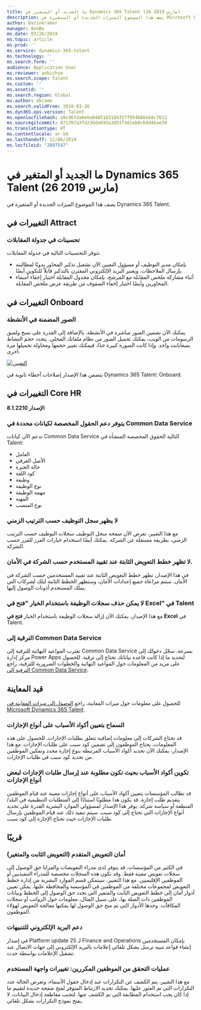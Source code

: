 ```yaml
---
title: ما الجديد أو المتغير في Dynamics 365 Talent (26 مارس 2019)
description: يصف هذا الموضوع الميزات الجديدة أو المتغيرة في Microsoft Dynamics 365 Talent.
author: Darinkramer
manager: AnnBe
ms.date: 03/26/2019
ms.topic: article
ms.prod: ''
ms.service: dynamics-365-talent
ms.technology: ''
ms.search.form: ''
audience: Application User
ms.reviewer: anbichse
ms.search.scope: Talent
ms.custom: ''
ms.assetid: ''
ms.search.region: Global
ms.author: dkrame
ms.search.validFrom: 2019-03-26
ms.dyn365.ops.version: Talent
ms.openlocfilehash: a9cd6fda0e6e0405163184327f954b66eb8c7612
ms.sourcegitcommit: 871707a3fd236da693a3d51f401eb0cb9d4bae39
ms.translationtype: HT
ms.contentlocale: ar-SA
ms.lasthandoff: 12/06/2019
ms.locfileid: "2897547"
---
```

# <a name="whats-new-or-changed-in-dynamics-365-talent-march-26-2019"></a>ما الجديد أو المتغير في Dynamics 365 Talent (26 مارس 2019)

يصف هذا الموضوع الميزات الجديدة أو المتغيرة في Dynamics 365 Talent.

## <a name="changes-in-attract"></a>التغييرات في Attract

### <a name="enhancements-to-interview-scheduling"></a>تحسينات في جدولة المقابلات
تتوفر التحسينات التالية في جدولة المقابلات.

- بإمكان مدير التوظيف أو مسؤول التعيين الآن تشغيل تذكير المحاور يدويًا لمطالبته بإرسال الملاحظات. ويعتبر البريد الإلكتروني المقترن بالتذكير قابلاً للتكوين أيضًا.
- أثناء مشاركة ملخص المقابلة مع المرشح، بإمكان مجدول المقابلة اختيار إخفاء أسماء المحاورين وأيضًا اختيار إخفاء الصفوف من طريقة عرض ملخص المقابلة.

## <a name="changes-in-onboard"></a>التغييرات في Onboard

### <a name="embedded-images-in-activities"></a>الصور المضمنة في الأنشطة
يمكنك الآن تضمين الصور مباشرة في الأنشطة. بالإضافة إلى القدرة على نسخ ولصق الرسومات من الويب، يمكنك تحميل الصور من نظام ملفاتك المحلي. يتحدد حجم النشاط بميغابايت واحد. وإذا كانت الصورة كبيرة جدًا، فيمكنك تغيير حجمها ومحاولة تحميلها مرة أخرى.

[![التعيين](./media/embedimages.png)](./media/embedimages.png)

يتضمن هذا الإصدار إصلاحات أخطاء ثانوية في Dynamics 365 Talent: Onboard.

## <a name="changes-in-core-hr"></a>التغييرات في Core HR
**الإصدار 8.1.2210**

### <a name="custom-field-support-available-for-select-entities-in-common-data-service"></a>يتوفر دعم الحقول المخصصة لكيانات محددة في Common Data Service 

تدعم الآن كيانات Common Data Service التالية الحقوق المخصصة المنشأة في Talent:

- العامل
- الأصل العرقي
- حالة الخبرة
- كود اللغة
- وظيفة
- نوع الوظيفة
- مهمة الوظيفة
- المهنة
- نوع المنصب
 
### <a name="employment-history-not-displayed-chronologically"></a>لا يظهر سجل التوظيف‬ حسب الترتيب الزمني
مع هذا التغيير، تعرض الآن صفحة سجل التوظيف سجلات التوظيف حسب الترتيب الزمني، بطريقة مستقلة عن الشركة. يمكنك أيضًا استخدام خيارات الفرز للفرز حسب الشركة.

### <a name="fixed-compensation-plans-dont-appear-when-restricting-user-by-company-in-security"></a>لا تظهر خطط التعويض الثابتة عند تقييد المستخدم حسب الشركة في الأمان.
في هذا الإصدار، تظهر خطط التعويض الثابتة عند تقييد المستخدمين حسب الشركة في الأمان. ستتم مراعاة جميع إعدادات الأمان، وستظهر الخطط الثابتة لتلك لشركات التي يملك المستخدم أذونات الوصول إليها. 

### <a name="cant-delete-job-records-using-open-in-excel-option-in-talent"></a>لا يمكن حذف سجلات الوظيفة باستخدام الخيار "فتح في Excel" في Talent
مع هذا الإصدار، يمكنك الآن إزالة سجلات الوظيفة باستخدام الخيار **فتح في Excel** في Talent.

### <a name="upgrade-to-common-data-service"></a>الترقية إلى Common Data Service
تقترب المواعيد النهائية للترقية إلى Common Data Service بسرعة. سجّل دخولك إلى مركز إدارة Power Apps لتحديد ما إذا كانت قاعدة بياناتك تحتاج إلى ترقية. للحصول على مزيد من المعلومات حول المواعيد النهائية والخطوات الضرورية للترقية، راجع [الترقية إلى Common Data Service](https://docs.microsoft.com/common-data-service/upgradecds/introduction-upgrade-cds).

## <a name="in-preview"></a>قيد المعاينة

للحصول على معلومات حول ميزات المعاينة، راجع [الوصول إلى ميزات المعاينة في Microsoft Dynamics 365 Talent](./access-preview-feature.md).

### <a name="allow-reason-codes-to-be-specified-on-leave-types"></a>السماح بتعيين أكواد الأسباب على أنواع الإجازات
قد تحتاج الشركات إلى معلومات إضافية تتعلق بطلبات الإجازات. للحصول على هذه المعلومات، يحتاج الموظفون إلى تضمين كود سبب على طلبات الإجازات. مع هذا الإصدار، يمكنك الآن تحديد أكواد الأسباب المرتبطة بنوع إجازة محدد وتمكين الموظفين من تحديد كود سبب في طلبات الإجازات.

### <a name="configure-reason-codes-to-be-required-when-submitting-time-off-for-certain-leave-types"></a>تكوين أكواد الأسباب بحيث تكون مطلوبة عند إرسال طلبات الإجازات لبعض أنواع الإجازات
قد تطالب المؤسسات بتعيين أكواد الأسباب على أنواع إجازات معينة عند قيام الموظفين بتقديم طلب إجازة. قد يكون هذا مطلوبًا استنادًا إلى المتطلبات التنظيمية في البلد/المنطقة أو سياسة شركة. يوفر هذا الإصدار لمسؤولي الموارد البشرية القدرة على تحديد أنواع الإجازات التي تحتاج إلى كود سبب. سيتم تنفيذ ذلك عند قيام الموظفين بإرسال طلبات الإجازات حيث تحتاج الإجازة إلى كود سبب.

## <a name="coming-soon"></a>قريبًا

###  <a name="advanced-compensation-security-fixed-and-variable"></a>أمان التعويض المتقدم (التعويض الثابت والمتغير)
في الكثير من المؤسسات، قد يتوفر لدى مدراء التعويضات والمزايا حق الوصول إلى سجلات تعويض معينة فقط. وقد تكون هذه السجلات مخصصة للمدراء التنفيذيين أو الموظفين الإقليميين. مع هذا التغيير، سيتمكن قسم الموارد البشرية من إدارة خطط التعويض لمجموعات مختلفة من الموظفين في المؤسسة والمحافظة عليها. يمكن تعيين أدوار أمان إلى خطط التعويض الثابت والمتغير التي تحدد حق الوصول إلى الخطط وبيانات الموظفين ذات الصلة بها، على سبيل المثال، معلومات حول الرواتب أو سجلات المكافآت. وحدها الأدوار التي تم منح حق الوصول لها يمكنها معالجة التعويض لهؤلاء الموظفون.

###  <a name="email-support-for-alerts"></a>دعم البريد الإلكتروني للتنبيهات
في إصدار Platform update 25 لـ Finance and Operations بإمكان المستخدمين إنشاء قواعد تنبيه ترسل بشكل تلقائي إعلامات بالبريد الإلكتروني إلى جهات الاتصال عند تشغيل الإعلامات بواسطة حدث. 

### <a name="duplicate-employee-checks-user-interface-changes"></a>عمليات التحقق من الموظفين المكررين: تغييرات واجهة المستخدم‬
مع هذا التغيير، يتم الكشف عن التكرارات عند إدخال حقول الأسماء، وتعرض الحالة عدد التكرارات التي تم العثور عليها. يمكنك تحديد الارتباط المتوفر لفتح صفحة جديدة لتقييم ما إذا كان يجب استخدام المطابقة التي تم الكشف عنها. لتجنب مقاطعة إدخال البيانات، لا يفتح نموذج التكرارات بشكل تلقائي.
